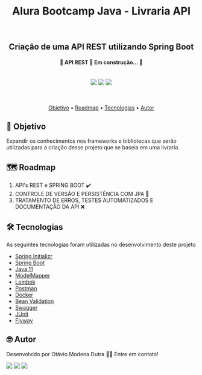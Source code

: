 <h1 align="center"> Alura Bootcamp Java - Livraria API </h1>
<br>
<h2 align="center"> Criação de uma API REST utilizando Spring Boot </h2>
<h4 align="center"> 
	🚧  API REST 🛑 Em construção...  🚧
</h4>
<br>
<body>
  
  <div align="center">
    <img src="https://img.shields.io/github/issues/dutraotavio/livraria-online?style=for-the-badge" /> 
    <img src="https://img.shields.io/github/forks/dutraotavio/livraria-online?style=for-the-badge" />
    <img src="https://img.shields.io/github/stars/dutraotavio/livraria-online?style=for-the-badge" />
  </div>
  <br>
  <br>
  <p align="center">
    <a href="#objetivo">Objetivo</a> •
    <a href="#roadmap">Roadmap</a> • 
    <a href="#tecnologias">Tecnologias</a> • 
    <a href="#autor">Autor</a>
  </p>
  
  <h2>🚀 Objetivo</h2>
  <p>Expandir os conhecimentos nos frameworks e bibliotecas que serão utilizadas para a criação desse projeto que se baseia em uma livraria.</p>
  
  <h2>🗺️ Roadmap</h2>
  <ol>
    <li>API's REST e SPRING BOOT ✔️</li>
    <li>CONTROLE DE VERSÃO E PERSISTÊNCIA COM JPA 🚧</li>
    <li>TRATAMENTO DE ERROS, TESTES AUTOMATIZADOS E DOCUMENTAÇÃO DA API ❌</li>
  </ol>
  
  <h2>🛠️ Tecnologias</h2>
	<p> As seguintes tecnologias foram utilizadas no desenvolvimento deste projeto </p>
    <ul>
      	<li><a href="https://start.spring.io/"> Spring Initializr </a> </li>
      	<li><a href="https://spring.io/projects/spring-boot"> Spring Boot </a> </li>
      	<li><a href="https://docs.oracle.com/en/java/javase/11/"> Java 11 </a> </li>
      	<li><a href="http://modelmapper.org/"> ModelMapper </a> </li>
      	<li><a href="https://projectlombok.org/"> Lombok </a> </li>
      	<li><a href="https://www.postman.com/"> Postman </a> </li>
      	<li><a href="https://www.docker.com/"> Docker </a> </li>
	<li><a href="https://beanvalidation.org/"> Bean Validation </a> </li>
	<li><a href="https://swagger.io/"> Swagger </a> </li>
	<li><a href="https://junit.org/junit5/"> JUnit </a> </li>
	<li><a href="https://flywaydb.org/"> Flyway </a> </li>
    </ul>
  
  <h2>🤓 Autor</h2>
	<p>Desenvolvido por Otávio Modena Dutra 👨‍💻 Entre em contato!</p>
	
<a href="https://www.instagram.com/dutraotavio" target="_blank"><img src="https://img.shields.io/badge/Instagram-E4405F?style=for-the-badge&logo=instagram&logoColor=white" target="_blank"></a>
<a href="https://twitter.com/OtavioMDutra" target="_blank"><img src="https://img.shields.io/badge/Twitter-1DA1F2?style=for-the-badge&logo=twitter&logoColor=white" target="_blank"></a>
<a href="https://www.linkedin.com/in/otaviodutra/" target="_blank"><img src="https://img.shields.io/badge/LinkedIn-0077B5?style=for-the-badge&logo=linkedin&logoColor=white" target="_blank"></a>
	</div>
</body>
